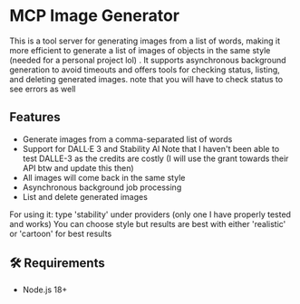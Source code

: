 # MCP Image Generator

This is a tool server for generating images from a list of words, making it more efficient to generate a list of images of objects in the same style (needed for a personal project lol) . It supports asynchronous background generation to avoid timeouts and offers tools for checking status, listing, and deleting generated images.
note that you will have to check status to see errors as well

## Features

-  Generate images from a comma-separated list of words
-  Support for DALL·E 3 and Stability AI 
        Note that I haven't been able to test DALLE-3 as the credits are costly (I will use the grant towards their API btw and update this then) 
- All images will come back in the same style
-  Asynchronous background job processing
-  List and delete generated images

For using it: type 'stability' under providers (only one I have properly tested and works)
You can choose style but results are best with either 'realistic' or 'cartoon' for best results


## 🛠️ Requirements

- Node.js 18+

